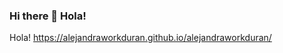 ### Hi there 👋 Hola!
Hola!
https://alejandraworkduran.github.io/alejandraworkduran/
<!--
**alejandraworkduran/alejandraworkduran** is a ✨ _special_ ✨ repository because its `README.md` (this file) appears on your GitHub profilehttps://alejandraworkduran.github.io/alejandraworkduran/.

Here are some ideas to get you started:

- 🔭 I’m currently working on ...
- 🌱 I’m currently learning ...
- 👯 I’m looking to collaborate on ...
- 🤔 I’m looking for help with ...
- 💬 Ask me about ...
- 📫 How to reach me: ...
- 😄 Pronouns: ...
- ⚡ Fun fact: ...
-->
